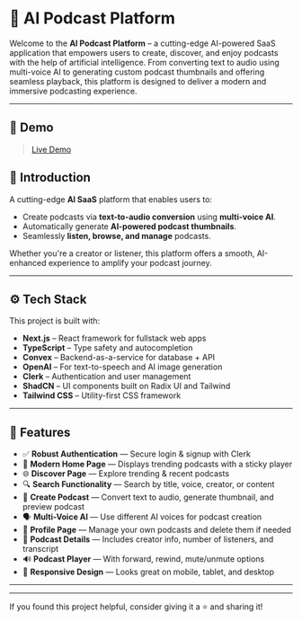 # 🎹 AI Podcast Platform

Welcome to the **AI Podcast Platform** – a cutting-edge AI-powered SaaS application that empowers users to create, discover, and enjoy podcasts with the help of artificial intelligence. From converting text to audio using multi-voice AI to generating custom podcast thumbnails and offering seamless playback, this platform is designed to deliver a modern and immersive podcasting experience.

---

## 🚀 Demo

> [Live Demo]()


## 🤖 Introduction

A cutting-edge **AI SaaS** platform that enables users to:

* Create podcasts via **text-to-audio conversion** using **multi-voice AI**.
* Automatically generate **AI-powered podcast thumbnails**.
* Seamlessly **listen, browse, and manage** podcasts.

Whether you're a creator or listener, this platform offers a smooth, AI-enhanced experience to amplify your podcast journey.

---

## ⚙️ Tech Stack

This project is built with:

* **Next.js** – React framework for fullstack web apps
* **TypeScript** – Type safety and autocompletion
* **Convex** – Backend-as-a-service for database + API
* **OpenAI** – For text-to-speech and AI image generation
* **Clerk** – Authentication and user management
* **ShadCN** – UI components built on Radix UI and Tailwind
* **Tailwind CSS** – Utility-first CSS framework

---

## 🔋 Features

* ✅ **Robust Authentication** — Secure login & signup with Clerk
* 🎷 **Modern Home Page** — Displays trending podcasts with a sticky player
* 🌐 **Discover Page** — Explore trending & recent podcasts
* 🔍 **Search Functionality** — Search by title, voice, creator, or content
* 🎤 **Create Podcast** — Convert text to audio, generate thumbnail, and preview podcast
* 🗣️ **Multi-Voice AI** — Use different AI voices for podcast creation
* 🧑 **Profile Page** — Manage your own podcasts and delete them if needed
* 📄 **Podcast Details** — Includes creator info, number of listeners, and transcript
* 🔊 **Podcast Player** — With forward, rewind, mute/unmute options
* 📱 **Responsive Design** — Looks great on mobile, tablet, and desktop


---

---

If you found this project helpful, consider giving it a ⭐ and sharing it!
